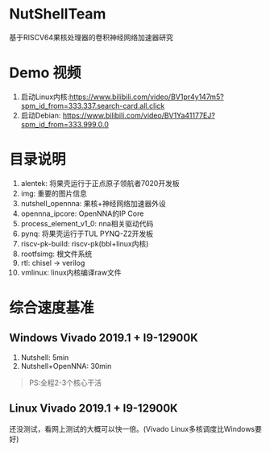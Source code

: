 # NutShellTeam
基于RISCV64果核处理器的卷积神经网络加速器研究

# Demo 视频

1. 启动Linux内核:https://www.bilibili.com/video/BV1pr4y147m5?spm_id_from=333.337.search-card.all.click
2. 启动Debian: https://www.bilibili.com/video/BV1Ya41177EJ?spm_id_from=333.999.0.0

# 目录说明

1. alentek: 将果壳运行于正点原子领航者7020开发板
2. img: 重要的图片信息
3. nutshell_opennna: 果核+神经网络加速器外设
4. opennna_ipcore: OpenNNA的IP Core
5. process_element_v1_0: nna相关驱动代码
6. pynq: 将果壳运行于TUL PYNQ-Z2开发板
7. riscv-pk-build: riscv-pk(bbl+linux内核)
8. rootfsimg: 根文件系统
9. rtl: chisel -> verilog
10. vmlinux: linux内核编译raw文件


# 综合速度基准

## Windows Vivado 2019.1 + I9-12900K

1. Nutshell: 5min
2. Nutshell+OpenNNA: 30min

> PS:全程2-3个核心干活

## Linux Vivado 2019.1 + I9-12900K

还没测试，看网上测试的大概可以快一倍。(Vivado Linux多核调度比Windows要好)

